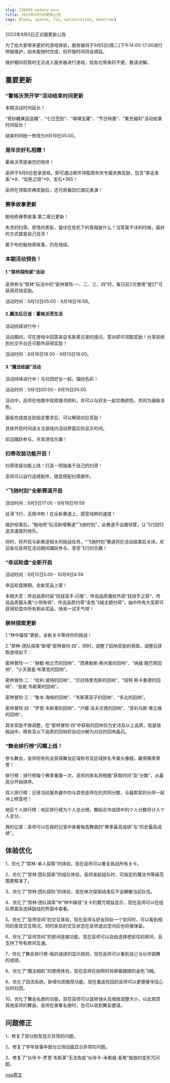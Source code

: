 ```yaml
---
slug: 230905-update-annc
title: 2023年9月5日更新公告
tags: [hpma, update, fix, optimization, downtime]
---
```


2023年9月5日正式服更新公告

<!--truncate-->

为了给大家带来更好的游戏体验，服务器将于9月5日(周二)下午14:00-17:00进行停服维护，如未能按时完成，则开服时间将会顺延。

维护期间将暂时无法进入服务器进行游戏，给各位带来的不便，敬请谅解。

## 重要更新

### “霍格沃茨开学”活动结束时间更新

本期活动时间延长！

“奇妙糖果逗逗趣”、“七日签到”、“嗅嗅宝藏”、“节日特惠”、“累充福利”活动结束时间延长！

结束时间统一修改为9月19日05:00。

### 周年庆好礼相赠！

霍格沃茨感谢您的陪伴！

巫师于9月9日登录游戏，即可通过邮件领取周年庆专属庆典奖励，包含“幸运发条”\*9、“焰色之锁”\*9、宝石\*365！

巫师在领取庆典奖励后，还可观看回忆烟花表演！

### 赛季故事更新

魁地奇赛季故事·第二章已更新！

失灵的扫帚、奇怪的黑影，蛰伏在危机下的真相是什么？当答案不详的时候，最好的方式就是自己找寻！

属于你的魁地奇故事，仍在继续。

### 本期活动预告！

#### 1.“禁林探险家”活动

巫师参与“禁林”玩法中的“密林冒险·一、二、三、四”时，每日前2次使用“提灯”可获得双倍奖励。

活动时间：9月12日05:00 - 9月18日16:59。

#### 2.魔法后日谈：霍格沃茨生活

活动持续进行中！

活动期间，可在游戏中回答来自韦斯莱兄弟的提问，答对即可领取奖励！分享视频到社交平台还可额外获得奖励！

活动时间：8月16日18:00 - 9月13日18:00。

#### 3.“魔法绘画”活动

活动持续进行中！与社团好友一起，描绘色彩！

活动时间：9月1日00:00 - 9月15日05:00

活动中，巫师在地图中探索搜寻颜料，并可以与好友一起交换颜色，共同为画板涂色。

画板完成度达到指定要求后，可以解锁对应奖励！

具体开启时间请关注游戏内活动界面实际显示时间。

欢迎踊跃参与，共享游戏乐趣！

### 扫帚改装功能开启！

扫帚改装功能上线！打造一把独属于自己的扫帚！

巫师可以自行选择配件，随意搭配扫帚部件。

### “飞驰时刻”全新赛道开启

活动时间：9月5日17:00 - 9月18日16:59

丝滑飞行，无限冲刺！在全新赛道上，感受纯粹的速度！

维护结束后，“魁地奇”玩法新增赛道“飞驰时刻”，此赛道不设置球筐，让飞行回归追求速度的快乐。

同时，将开启与新赛道相关的挑战任务，“飞驰时刻”赛道将在活动结束后关闭，欢迎各位巫师在活动期间踊跃参与，享受飞行的乐趣！

### “幸运轮盘”全新开启

活动时间：9月12日5:00 - 10月9日4:59

幸运轮盘换期，全新奖品上架！

本期大奖：传说品质时装“找球高手·闪电”、传说品质魔杖外观“找球手之获”、传说品质猫头鹰“小领角鸮”、传说品质扫帚“金色飞贼主题扫帚”。抽中所有大奖即可获得轮盘中所有剩余奖品，快来一试手气吧！

### 禁林探索更新

1.“林中蹊径”更新，全新关卡等待你的挑战！

2.“禁林-团队探索”新增“密林冒险·四”，同时，调整了回响奖励的获取，调整后获取途径如下：

密林冒险·一：“赫敏·格兰杰的回响”、“西弗勒斯·斯内普的回响”、“纳威·隆巴顿回响”、“小天狼星·布莱克的回响”。

密林冒险·二：“哈利·波特的回响”、“贝拉特里克斯的回响”、“纽特·斯卡曼德的回响”、“金妮·韦斯莱的回响”。

密林冒险·三：“鲁本·海格的回响”、“韦斯莱双子的回响”、“多比的回响”。

密林冒险·四：“罗恩·韦斯莱的回响”、“卢娜·洛夫古德的回响”、“菲利乌斯·弗立维的回响”。

其余奖励不做调整，在“密林冒险·四”中获取的回响仅为史诗及以上品质，低星级挑战中，稀有及以下品质的回响将自动分解为对应的回响晶石。

### “舞会排行榜”闪耀上线！

参与舞会，巫师将有机会获得舞会区域称号及区域排名专属头像框。赢得赛季荣誉！

排行榜：排行榜每个赛季重置一次，巫师的排名将根据“获取时间”及“分数”，从最高分开始排序。

双人排行榜：记录当前服务器中你与其他巫师在的共同分数，与最默契的伙伴一起冲上榜首吧！

地区个人排行榜：地区排行榜为个人总分榜。舞蹈合作成绩中的个人分数将计入个人总分。

我的记录：巫师可以在我的记录中查看每首舞曲的“赛季最高成绩”与“历史最高成绩”。

## 体验优化

1、优化了“禁林-单人探索”的体验，现在巫师可以重复挑战所有关卡。

2、优化了“禁林·团队探索”的组队体验，巫师发起组队时，可指定的魔法书等级范围更精准了。

3、优化了“禁林·团队探险”的体验，现在单次探索结束后不会解散当前队伍。

4、优化了“禁林·团队探索”中“林中蹊径”关卡的魔咒增益显示，现在巫师可以在组队界面及选择路线的界面中查看。

5、优化了“巫师空间”的交互体验，现在巫师与好友同处一个空间时，可以看到相同的家具交互情况。同时家具的交互状态在巫师退出空间后也将被保留。

6、优化了“巫师空间”的房间连接功能，现在巫师可以自由选择想前往的房间，且支持了所有房间互通。

7、优化了舞会排行榜-我的成绩的显示规则，现在巫师可以看到自己与伙伴跳舞的成绩。

8、优化了“魔法相机”的使用体验，现在巫师在拍照时将屏蔽跟随的金色飞贼。

9、优化了回流系统，新增社团推荐功能，现在重返校园的巫师可以更便捷寻找心仪的社团。

10、优化了舞会名册的功能，现在巫师可以旋转镜头及缩放调整大小，以此观赏其他巫师的舞姿。巫师在查看名册时，也可以收到舞会邀请。

## <span id="fix">问题修正</span>

1、修复了部分脸型显示异常的问题。

2、修复了学年故事中部分过场动画显示异常的问题。

3、修复了“伙伴卡-罗恩·韦斯莱”无法免疫“伙伴卡-米勒娃·麦格”施放的变形咒问题。



[nga原文](https://ngabbs.com/read.php?&tid=37615780)